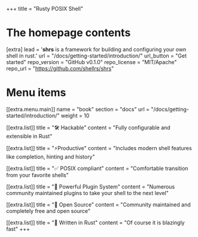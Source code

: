 +++
title = "Rusty POSIX Shell"


# The homepage contents
[extra]
lead = '<b>shrs</b> is a framework for building and configuring your own shell in rust.'
url = "/docs/getting-started/introduction/"
url_button = "Get started"
repo_version = "GitHub v0.1.0"
repo_license = "MIT/Apache"
repo_url = "https://github.com/shellrs/shrs"

# Menu items
[[extra.menu.main]]
name = "book"
section = "docs"
url = "/docs/getting-started/introduction/"
weight = 10

[[extra.list]]
title = "🛠️ Hackable"
content = "Fully configurable and extensible in Rust"

[[extra.list]]
title = "⚡Productive"
content = "Includes modern shell features like completion, hinting and history"

[[extra.list]]
title = "✅ POSIX compliant"
content = "Comfortable transition from your favorite shells"

[[extra.list]]
title = "🧩 Powerful Plugin System"
content = "Numerous community maintained plugins to take your shell to the next level"

[[extra.list]]
title = "🎉 Open Source"
content = "Community maintained and completely free and open source"

[[extra.list]]
title = "🦀 Written in Rust"
content = "Of course it is blazingly fast"
+++
